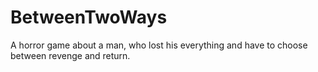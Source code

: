 # BetweenTwoWays
A horror game about a man, who lost his everything and have to choose between revenge and return.
